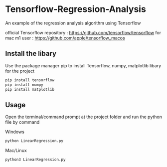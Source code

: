 # Tensorflow-Regression-Analysis
An example of the regression analysis algorithm using Tensorflow

official Tensorflow repository : https://github.com/tensorflow/tensorflow
for mac m1 user : https://github.com/apple/tensorflow_macos

## Install the libary

Use the package manager pip to install Tensorflow, numpy, matplotlib libary for the project

```bash
pip install tensorflow
pip install numpy
pip install matplotlib
```

## Usage

Open the terminal/command prompt at the project folder and run the python file by command

Windows
```bash
python LinearRegression.py
```

Mac/Linux
```bash
python3 LinearRegression.py
```
